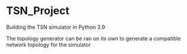 # TSN_Project
Building the TSN simulator in Python 3.9

The topology generator can be ran on its own to generate a compatible network topology for the simulator
